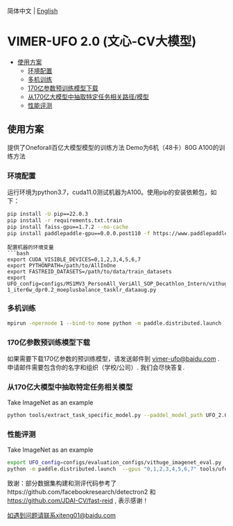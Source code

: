 简体中文 | [English](README.md)

# VIMER-UFO 2.0 (文心-CV大模型)

- [使用方案](#使用方案)
  * [环境配置](#环境配置)
  * [多机训练](#多机训练)
  * [170亿参数预训练模型下载](#170亿参数预训练模型下载)
  * [从170亿大模型中抽取特定任务相关路径/模型](#从170亿大模型中抽取特定任务相关路径)
  * [性能评测](#性能评测)

## 使用方案

提供了Oneforall百亿大模型模型的训练方法
Demo为6机（48卡）80G A100的训练方法

### 环境配置

运行环境为python3.7，cuda11.0测试机器为A100。使用pip的安装依赖包，如下：
```bash
pip install -U pip==22.0.3
pip install -r requirements.txt.train
pip install faiss-gpu==1.7.2 --no-cache
pip install paddlepaddle-gpu==0.0.0.post110 -f https://www.paddlepaddle.org.cn/whl/linux/gpu/develop.html
```

```
配置机器的环境变量
```bash
export CUDA_VISIBLE_DEVICES=0,1,2,3,4,5,6,7
export PYTHONPATH=/path/to/AllInOne
export FASTREID_DATASETS=/path/to/data/train_datasets
export UFO_config=configs/MS1MV3_PersonAll_VeriAll_SOP_Decathlon_Intern/vithuge_lr2e-1_iter6w_dpr0.2_moeplusbalance_tasklr_dataaug.py
```

### 多机训练

```bash
mpirun -npernode 1 --bind-to none python -m paddle.distributed.launch  --gpus "0,1,2,3,4,5,6,7" tools/ufo_trainsuper_moe.py  --config-file $UFO_config
```

### 170亿参数预训练模型下载

如果需要下载170亿参数的预训练模型，请发送邮件到 vimer-ufo@baidu.com . 申请邮件需要包含你的名字和组织（学校/公司）. 我们会尽快答复.

### 从170亿大模型中抽取特定任务相关模型
Take ImageNet as an example
```bash
python tools/extract_task_specific_model.py --paddel_model_path UFO_2.0_17B_release.pdmodel --task_name task6
```

### 性能评测
Take ImageNet as an example
```bash
export UFO_config=configs/evaluation_configs/vithuge_imagenet_eval.py
python -m paddle.distributed.launch  --gpus "0,1,2,3,4,5,6,7" tools/ufo_train.py --config-file $UFO_config --eval-only
```

致谢：部分数据集构建和测评代码参考了https://github.com/facebookresearch/detectron2 和 https://github.com/JDAI-CV/fast-reid , 表示感谢！

如遇到问题请联系xiteng01@baidu.com
